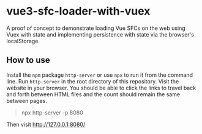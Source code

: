 # vue3-sfc-loader-with-vuex
A proof of concept to demonstrate loading Vue SFCs on the web using Vuex with state and implementing persistence with state via the browser's localStorage.

## How to use
Install the `npm` package `http-server` or use `npx` to run it from the command line. Run `http-server` in the root directory of this repository. Visit the website in your browser. You should be able to click the links to travel back and forth between HTML files and the count should remain the same between pages.

> npx http-server -p 8080

Then visit http://127.0.0.1:8080/
